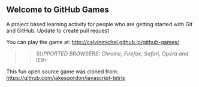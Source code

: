 ## Welcome to GitHub Games

A project based learning activity for people who are getting started with Git and GitHub.
Update to create pull request

You can play the game at: http://calvinmichel.github.io/github-games/

>> _*SUPPORTED BROWSERS*: Chrome, Firefox, Safari, Opera and IE9+_

This fun open source game was cloned from: https://github.com/jakesgordon/javascript-tetris
